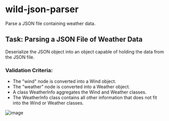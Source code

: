 # wild-json-parser
Parse a JSON file containing weather data.


## Task: Parsing a JSON File of Weather Data


Deserialize the JSON object into an object capable of holding the data from the JSON file.

### Validation Criteria:
- The "wind" node is converted into a Wind object.
- The "weather" node is converted into a Weather object.
- A class WeatherInfo aggregates the Wind and Weather classes.
- The WeatherInfo class contains all other information that does not fit into the Wind or Weather classes.


![image](https://image.noelshack.com/fichiers/2024/25/6/1719076152-screenshot-2024-06-22-190706.png)

